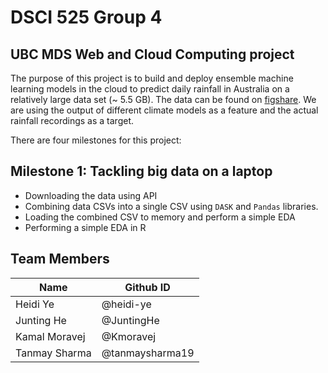 # DSCI 525 Group 4

## UBC MDS Web and Cloud Computing project

The purpose of this project is to build and deploy ensemble machine learning models in the cloud to predict daily rainfall in Australia on a relatively large data set (~ 5.5 GB). The data can be found on [figshare](https://figshare.com/articles/dataset/Daily_rainfall_over_NSW_Australia/14096681). We are using the output of different climate models as a feature and the actual rainfall recordings as a target.

There are four milestones for this project:

## Milestone 1: Tackling big data on a laptop
- Downloading the data using API
- Combining data CSVs into a single CSV using `DASK` and `Pandas` libraries.
- Loading the combined CSV to memory and perform a simple EDA
- Performing a simple EDA in R

## Team Members
| Name          | Github ID       |
| ------------- | --------------- |
| Heidi Ye      | @heidi-ye       |
| Junting He    | @JuntingHe      |
| Kamal Moravej | @Kmoravej       |
| Tanmay Sharma | @tanmaysharma19 |